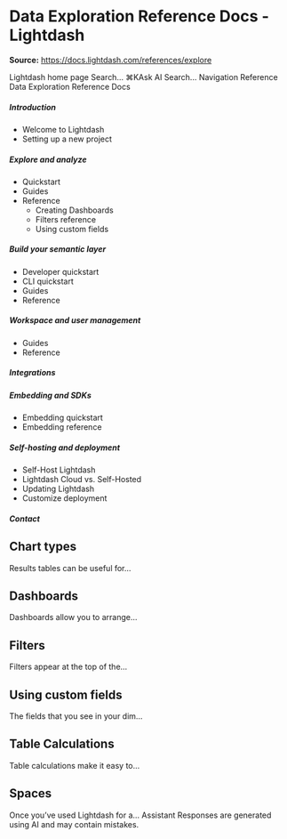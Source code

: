# Data Exploration Reference Docs - Lightdash

**Source:** https://docs.lightdash.com/references/explore

Lightdash home page
Search...
⌘KAsk AI
Search...
Navigation
Reference
Data Exploration Reference Docs
##### Introduction
  * Welcome to Lightdash
  * Setting up a new project


##### Explore and analyze
  * Quickstart
  * Guides
  * Reference
    * Creating Dashboards
    * Filters reference
    * Using custom fields


##### Build your semantic layer
  * Developer quickstart
  * CLI quickstart
  * Guides
  * Reference


##### Workspace and user management
  * Guides
  * Reference


##### Integrations


##### Embedding and SDKs
  * Embedding quickstart
  * Embedding reference


##### Self-hosting and deployment
  * Self-Host Lightdash
  * Lightdash Cloud vs. Self-Hosted
  * Updating Lightdash
  * Customize deployment


##### Contact


## Chart types
Results tables can be useful for…
## Dashboards
Dashboards allow you to arrange…
## Filters
Filters appear at the top of the…
## Using custom fields
The fields that you see in your dim…
## Table Calculations
Table calculations make it easy to…
## Spaces
Once you’ve used Lightdash for a…
Assistant
Responses are generated using AI and may contain mistakes.


